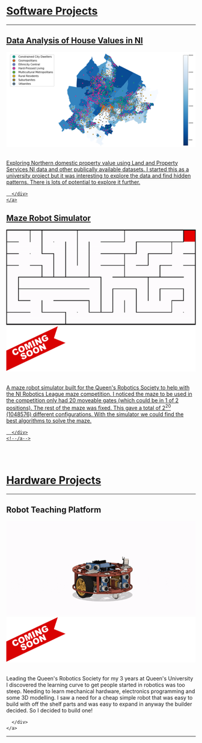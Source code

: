 <h1><a name="software-projects" href="#software-projects">Software Projects</a></h1>

---

<div class="card_container">
	<a href="NI_property_analysis#title" class="card">
	  <div class="card">
		<h2>Data Analysis of House Values in NI</h2>
		<div class="cardImage">
			<img class="cardImage" src="images/NI_properties.png?raw=true"/>
			<!--img class="cardImage" src="images/Coming_soon_banner.png?raw=true"-->
		</div>
		<br>
		<p>
		Exploring Northern domestic property value using Land and Property Services NI data and other publically available datasets. I started this as a university project but it was interesting to explore the data and find hidden patterns. There is lots of potential to explore it further. 
		</p>

	  </div>
	</a>
</div>
<div class="card_container">
	<!--a href="Maze_robot_simulator#title" class="card"-->
	  <div class="card">
		<h2>Maze Robot Simulator</h2>
		<div class="cardImage">
			<img class="cardImage" src="images/maze_robot_sim.gif?raw=true"/>
			<img class="cardImage" src="images/Coming_soon_banner.png?raw=true">
		</div>
		<br>
		<p>
		A maze robot simulator built for the Queen's Robotics Society to help with the NI Robotics League maze competition. 
		I noticed the maze to be used in the competition only had 20 moveable gates (which could be in 1 of 2 positions). 
		The rest of the maze was fixed. This gave a total of 2<sup>20</sup> (1048576) different configurations. 
		With the simulator we could find the best algorithms to solve the maze.
		</p>

	  </div>
	<!--/a-->
</div>

<br><br>
<h1><a name="hardware-projects" href="#hardware-projects">Hardware Projects</a></h1>

---
<div class="card_container">
	<!--a href="Open_robot_platform#title" class="card"-->
	  <div class="card">
		<h2>Robot Teaching Platform</h2>
		<div class="cardImage">
			<img class="cardImage" src="images/robot_platform_animation.gif?raw=true"/>
			<img class="cardImage" src="images/Coming_soon_banner.png?raw=true">
		</div>
		<br>
		<p>
		Leading the Queen's Robotics Society for my 3 years at Queen's University I discovered the learning curve to get people started in robotics was too steep. Needing to learn mechanical hardware, electronics programming and some 3D modelling. I saw a need for a cheap simple robot that was easy to build with off the shelf parts and was easy to expand in anyway the builder decided. So I decided to build one!
		</p>

	  </div>
	</a>
</div>

---



